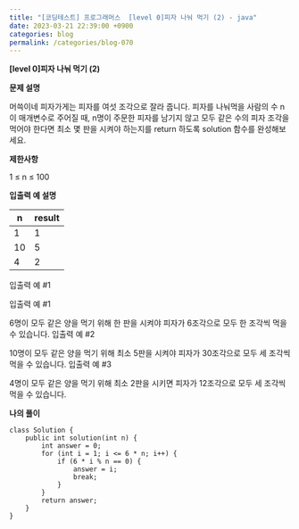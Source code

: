 ```yaml
---
title: "[코딩테스트] 프로그래머스  [level 0]피자 나눠 먹기 (2) - java"
date: 2023-03-21 22:39:00 +0900
categories: blog
permalink: /categories/blog-070
---
```



**[level 0]피자 나눠 먹기 (2)**



**문제 설명**

머쓱이네 피자가게는 피자를 여섯 조각으로 잘라 줍니다. 피자를 나눠먹을 사람의 수 n이 매개변수로 주어질 때, n명이 주문한 피자를 남기지 않고 모두 같은 수의 피자 조각을 먹어야 한다면 최소 몇 판을 시켜야 하는지를 return 하도록 solution 함수를 완성해보세요.



**제한사항**

1 ≤ n ≤ 100


**입출력 예 설명**

|n| result |
|------|---|
|1 | 1 |
|10 | 5 |
|4| 2 |



입출력 예 #1

입출력 예 #1

6명이 모두 같은 양을 먹기 위해 한 판을 시켜야 피자가 6조각으로 모두 한 조각씩 먹을 수 있습니다.
입출력 예 #2

10명이 모두 같은 양을 먹기 위해 최소 5판을 시켜야 피자가 30조각으로 모두 세 조각씩 먹을 수 있습니다.
입출력 예 #3

4명이 모두 같은 양을 먹기 위해 최소 2판을 시키면 피자가 12조각으로 모두 세 조각씩 먹을 수 있습니다.

**나의 풀이**

```
class Solution {
	public int solution(int n) {
		int answer = 0;
		for (int i = 1; i <= 6 * n; i++) {
			if (6 * i % n == 0) {
				answer = i;
				break;
			}
		}
		return answer;
	}
}

```


